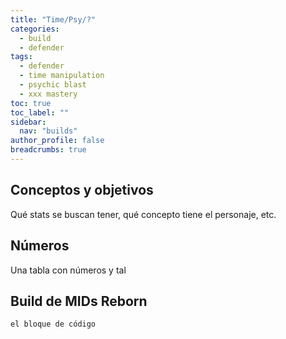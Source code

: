 ```yaml
---
title: "Time/Psy/?"
categories:
  - build
  - defender
tags:
  - defender
  - time manipulation
  - psychic blast
  - xxx mastery
toc: true
toc_label: ""
sidebar:
  nav: "builds"
author_profile: false
breadcrumbs: true
---
```


## Conceptos y objetivos

Qué stats se buscan tener, qué concepto tiene el personaje, etc.

## Números

Una tabla con números y tal

## Build de MIDs Reborn

```
el bloque de código
```
